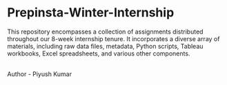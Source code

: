 # Prepinsta-Winter-Internship
This repository encompasses a collection of assignments distributed throughout our 8-week internship tenure. It incorporates a diverse array of materials, including raw data files, metadata, Python scripts, Tableau workbooks, Excel spreadsheets, and various other components.

<br>
Author - Piyush Kumar
